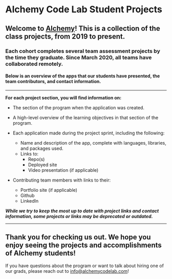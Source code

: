 # Alchemy Code Lab Student Projects

## Welcome to [Alchemy](https://www.alchemycodelab.com/)! This is a collection of the class projects, from 2019 to present. 

### Each cohort completes several team assessment projects by the time they graduate. Since March 2020, all teams have collaborated remotely.

#### Below is an overview of the apps that our students have presented, the team contributors, and contact information. 
___

**For each project section, you will find information on:**
- The section of the program when the application was created.

- A high-level overview of the learning objectives in that section of the program. 

- Each application made during the project sprint, including the following:
  - Name and description of the app, complete with languages, libraries, and packages used.
  - Links to:
    - Repo(s)
    - Deployed site
    - Video presentation (if applicable)

- Contributing team members with links to their:
  - Portfolio site (if applicable)
  - Github
  - LinkedIn

***While we try to keep the most up to date with project links and contact information, some projects or links may be deprecated or outdated.***
___
## Thank you for checking us out.  We hope you enjoy seeing the projects and accomplishments of Alchemy students!

If you have questions about the program or want to talk about hiring one of our grads, please reach out to info@alchemycodelab.com!
